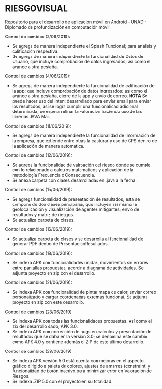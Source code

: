 # RIESGOVISUAL
Repositorio para el desarrollo de aplicación móvil en Android - UNAD - Diplomado de profundización en computación móvil

Control de cambios (3/06/2019):
- Se agrega de manera independiente el Splash Funcional; para análisis y calificación respectiva.
- Se agrega de manera independiente la funcionalidad de Datos de Usuario, que incluye comprobación de datos ingresados; así como el avance a otra pestaña.

Control de cambios (4/06/2019):
- Se agrega de manera independiente la funcionalidad de calificación de la app; que incluye comprobación de datos ingresados; así como el avance a otra pestaña, cierre de la app y envío de correo.
<b> NOTA </b> Se puede hacer uso del intent desarrollado para envíar email para envíar los resultados, así se logra cumplir una funcionalidad adicional determinada; se espera refinar la valoración haciendo uso de las librerias JAVA Mail.

Control de cambios (11/06/2019):
- Se agrega de manera independiente la funcionalidad de información de la empresa, que extiende entre otras la capturar y uso de GPS dentro de la aplicación de manera automatica.

Control de cambios (12/06/2019):
- Se agrega la funcionalidad de valroación del riesgo donde se cumple con lo relacionado a calculos matematicos y aplicación de la metodología Frecuencia x Consecuencia.
- Se anexa carpeta con clases desarrolladas en .java a la fecha.

Control de cambios (15/06/2019):
- Se agrega funcionalidad de presentación de resultados, esta se compone de dos clases principales, que incluyen así mismo la geolocalización y visualización de agentes mitigantes; envío de resultados y matriz de riesgos.
- Se actualiza carpeta de clases.

Control de cambios (16/06/2019):
- Se actualiza carpeta de clases y se desarrolla al funcionalidad de generar PDF dentro de PresentacionResultados.

Control de cambios (18/06/2019):
- Se indexa APK con funcionalidades unidas, movimientos sin errores entre pantallas propuestas, acorde a diagrama de actividades. Se adjunta proyecto en zip con el desarrollo.

Control de cambios (21/06/2019):
- Se indexa APK con funcionalidad de pintar mapa de calor, enviar correo personalizado y cargar coordenadas externas funcional. Se adjunta proyecto en zip con este desarrollo.

Control de cambios (23/06/2019)
- Se indexa APK con todas las funcionalidades propuestas. Así como el zip del desarrollo dado; APK 3.0.
- Se indexa APK con corrección de bugs en calculos y presentación de resultados que se daba en la versión 3.0; se denomina este cambio como APK 4.0 y contiene además el ZIP de este último desarrollo.

Control de cambios (28/06/2019)
- Se indexa APK versión 5.0 está cuenta con mejoras en el aspecto gráfico dirigido a paleta de colores, ajustes de amarres (constraint) y funcionalidad de botón inactivo para minimizar error en Valoración de Riesgos.
- Se indexa .ZIP 5.0 con el proyecto en su totalidad.
